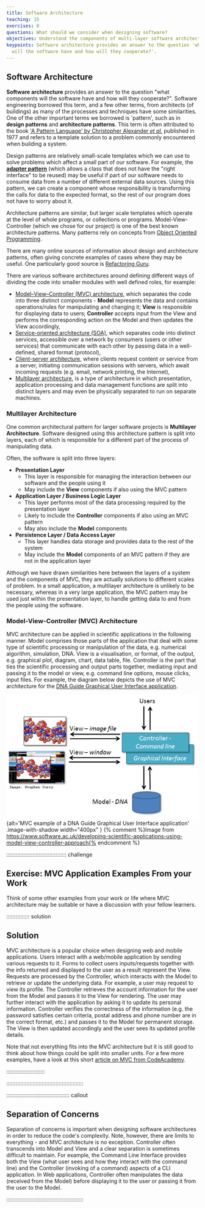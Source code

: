 ```yaml
---
title: Software Architecture
teaching: 15
exercises: 0
questions: What should we consider when designing software?
objectives: Understand the components of multi-layer software architectures.
keypoints: Software architecture provides an answer to the question 'what components
  will the software have and how will they cooperate?'.
---
```


## Software Architecture

**Software architecture** provides an answer to the question
"what components will the software have and how will they cooperate?".
Software engineering borrowed this term, and a few other terms,
from architects (of buildings) as many of the processes and techniques have some similarities.
One of the other important terms we borrowed is 'pattern',
such as in **design patterns** and **architecture patterns**.
This term is often attributed to the book
['A Pattern Language' by Christopher Alexander *et al.*](https://en.wikipedia.org/wiki/A_Pattern_Language)
published in 1977
and refers to a template solution to a problem commonly encountered when building a system.

Design patterns are relatively small-scale templates
which we can use to solve problems which affect a small part of our software.
For example, the **[adapter pattern](https://en.wikipedia.org/wiki/Adapter_pattern)**
(which allows a class that does not have the "right interface" to be reused)
may be useful if part of our software needs to consume data
from a number of different external data sources.
Using this pattern,
we can create a component whose responsibility is
transforming the calls for data to the expected format,
so the rest of our program does not have to worry about it.

Architecture patterns are similar,
but larger scale templates which operate at the level of whole programs,
or collections or programs.
Model-View-Controller (which we chose for our project) is one of the best known architecture
patterns.
Many patterns rely on concepts from [Object Oriented Programming](../instructors/object-oriented-programming.md).

There are many online sources of information about design and architecture patterns,
often giving concrete examples of cases where they may be useful.
One particularly good source is [Refactoring Guru](https://refactoring.guru/design-patterns).

There are various software architectures around defining different ways of
dividing the code into smaller modules with well defined roles, for example:

- [Model–View–Controller (MVC) architecture](https://en.wikipedia.org/wiki/Model%E2%80%93view%E2%80%93controller),
  which separates the code into three distinct components - **Model** represents the data and
  contains operations/rules for manipulating and changing it; **View** is responsible for
  displaying data to users; **Controller** accepts input from the View and performs the
  corresponding action on the Model and then updates the View accordingly,
- [Service-oriented architecture (SOA)](https://en.wikipedia.org/wiki/Service-oriented_architecture),
  which separates code into distinct services,
  accessible over a network by consumers (users or other services)
  that communicate with each other by passing data in a well-defined, shared format (protocol),
- [Client-server architecture](https://en.wikipedia.org/wiki/Client%E2%80%93server_model),
  where clients request content or service from a server,
  initiating communication sessions with servers,
  which await incoming requests (e.g. email, network printing, the Internet),
- [Multilayer architecture](https://en.wikipedia.org/wiki/Multitier_architecture),
  is a type of architecture in which presentation,
  application processing
  and data management functions
  are split into distinct layers and may even be physically separated to run on separate machines.

### Multilayer Architecture

One common architectural pattern for larger software projects is **Multilayer Architecture**.
Software designed using this architecture pattern is split into layers,
each of which is responsible for a different part of the process of manipulating data.

Often, the software is split into three layers:

- **Presentation Layer**
  - This layer is responsible for managing the interaction between
    our software and the people using it
  - May include the **View** components if also using the MVC pattern
- **Application Layer / Business Logic Layer**
  - This layer performs most of the data processing required by the presentation layer
  - Likely to include the **Controller** components if also using an MVC pattern
  - May also include the **Model** components
- **Persistence Layer / Data Access Layer**
  - This layer handles data storage and provides data to the rest of the system
  - May include the **Model** components of an MVC pattern
    if they are not in the application layer

Although we have drawn similarities here between the layers of a system and the components of MVC,
they are actually solutions to different scales of problem.
In a small application, a multilayer architecture is unlikely to be necessary,
whereas in a very large application,
the MVC pattern may be used just within the presentation layer,
to handle getting data to and from the people using the software.

### Model-View-Controller (MVC) Architecture

MVC architecture can be applied in scientific applications in the following manner.
Model comprises those parts of the application that deal with
some type of scientific processing or manipulation of the data,
e.g. numerical algorithm, simulation, DNA.
View is a visualisation, or format, of the output,
e.g. graphical plot, diagram, chart, data table, file.
Controller is the part that ties the scientific processing and output parts together,
mediating input and passing it to the model or view,
e.g. command line options, mouse clicks, input files.
For example, the diagram below depicts the use of MVC architecture for the
[DNA Guide Graphical User Interface application](https://www.software.ac.uk/developing-scientific-applications-using-model-view-controller-approach).

![](fig/mvc-DNA-guide-GUI.png){alt='MVC example of a DNA Guide Graphical User Interface application' .image-with-shadow width="400px" }
{% comment %}Image from <https://www.software.ac.uk/developing-scientific-applications-using-model-view-controller-approach{%> endcomment %}

:::::::::::::::::::::::::::::::::::::::  challenge

## Exercise: MVC Application Examples From your Work

Think of some other examples from your work or life
where MVC architecture may be suitable
or have a discussion with your fellow learners.

:::::::::::::::  solution

## Solution

MVC architecture is a popular choice when designing web and mobile applications.
Users interact with a web/mobile application by sending various requests to it.
Forms to collect users inputs/requests
together with the info returned and displayed to the user as a result represent the View.
Requests are processed by the Controller,
which interacts with the Model to retrieve or update the underlying data.
For example, a user may request to view its profile.
The Controller retrieves the account information for the user from the Model
and passes it to the View for rendering.
The user may further interact with the application
by asking it to update its personal information.
Controller verifies the correctness of the information
(e.g. the password satisfies certain criteria,
postal address and phone number are in the correct format, etc.)
and passes it to the Model for permanent storage.
The View is then updated accordingly and the user sees its updated profile details.

Note that not everything fits into the MVC architecture
but it is still good to think about how things could be split into smaller units.
For a few more examples, have a look at this short
[article on MVC from CodeAcademy](https://www.codecademy.com/articles/mvc).



:::::::::::::::::::::::::

::::::::::::::::::::::::::::::::::::::::::::::::::

:::::::::::::::::::::::::::::::::::::::::  callout

## Separation of Concerns

Separation of concerns is important when designing software architectures
in order to reduce the code's complexity.
Note, however, there are limits to everything -
and MVC architecture is no exception.
Controller often transcends into Model and View
and a clear separation is sometimes difficult to maintain.
For example, the Command Line Interface provides both the View
(what user sees and how they interact with the command line)
and the Controller (invoking of a command) aspects of a CLI application.
In Web applications, Controller often manipulates the data (received from the Model)
before displaying it to the user or passing it from the user to the Model.

::::::::::::::::::::::::::::::::::::::::::::::::::




